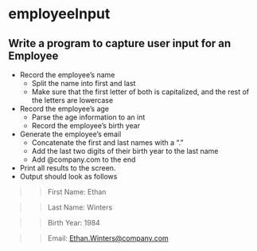 # employeeInput

## Write a program to capture user input for an Employee
- Record the employee’s name
  - Split the name into first and last
  - Make sure that the first letter of both is capitalized, and the rest of the letters are lowercase
- Record the employee’s age
  - Parse the age information to an int
  - Record the employee’s birth year
- Generate the employee’s email
  - Concatenate the first and last names with a “.”
  - Add the last two digits of their birth year to the last name
  - Add @company.com to the end
- Print all results to the screen. 
- Output should look as follows
>>First Name: Ethan

>>Last Name: Winters

>>Birth Year: 1984

>>Email: Ethan.Winters@company.com
